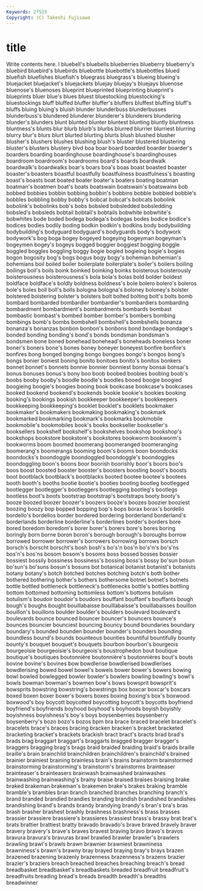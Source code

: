 ```yaml
---
Keywords: 27533 
Copyright: (C) Takeshi Fujisawa
---
```


# title

Write contents here.
l bluebell's bluebells
blueberries blueberry blueberry's bluebird bluebird's bluebirds bluebottle bluebottle's bluebottles blued
bluefish bluefishes bluefish's bluegrass bluegrass's blueing blueing's bluejacket bluejacket's bluejackets
bluejay bluejay's bluejays bluenose bluenose's bluenoses blueprint blueprinted blueprinting blueprint's
blueprints bluer blue's blues bluest bluestocking bluestocking's bluestockings bluff bluffed
bluffer bluffer's bluffers bluffest bluffing bluff's bluffs bluing bluing's bluish
blunder blunderbuss blunderbusses blunderbuss's blundered blunderer blunderer's blunderers blundering blunder's
blunders blunt blunted blunter bluntest blunting bluntly bluntness bluntness's blunts
blur blurb blurb's blurbs blurred blurrier blurriest blurring blurry blur's
blurs blurt blurted blurting blurts blush blushed blusher blusher's blushers
blushes blushing blush's bluster blustered blustering bluster's blusters blustery blvd
boa boar board boarded boarder boarder's boarders boarding boardinghouse boardinghouse's
boardinghouses boardroom boardroom's boardrooms board's boards boardwalk boardwalk's boardwalks boar's
boars boa's boas boast boasted boaster boaster's boasters boastful boastfully
boastfulness boastfulness's boasting boast's boasts boat boated boater boater's boaters
boating boatman boatman's boatmen boat's boats boatswain boatswain's boatswains bob
bobbed bobbies bobbin bobbing bobbin's bobbins bobble bobbled bobble's bobbles
bobbling bobby bobby's bobcat bobcat's bobcats bobolink bobolink's bobolinks bob's
bobs bobsled bobsledded bobsledding bobsled's bobsleds bobtail bobtail's bobtails bobwhite
bobwhite's bobwhites bode boded bodega bodega's bodegas bodes bodice bodice's
bodices bodies bodily boding bodkin bodkin's bodkins body bodybuilding bodybuilding's
bodyguard bodyguard's bodyguards body's bodywork bodywork's bog boga bogey bogeyed
bogeying bogeyman bogeyman's bogeymen bogey's bogeys bogged boggier boggiest bogging
boggle boggled boggles boggling boggy bogie bogied bogieing bogie's bogies
bogon bogosity bog's bogs bogus bogy bogy's bohemian bohemian's bohemians
boil boiled boiler boilerplate boilerplate's boiler's boilers boiling boilings boil's
boils boink boinked boinking boinks boisterous boisterously boisterousness boisterousness's bola
bola's bolas bold bolder boldest boldface boldface's boldly boldness boldness's
bole bolero bolero's boleros bole's boles boll boll's bolls bologna
bologna's boloney boloney's bolster bolstered bolstering bolster's bolsters bolt bolted
bolting bolt's bolts bomb bombard bombarded bombardier bombardier's bombardiers bombarding
bombardment bombardment's bombardments bombards bombast bombastic bombast's bombed bomber bomber's
bombers bombing bombings bomb's bombs bombshell bombshell's bombshells bonanza bonanza's
bonanzas bonbon bonbon's bonbons bond bondage bondage's bonded bonding bonding's
bond's bonds bondsman bondsman's bondsmen bone boned bonehead bonehead's boneheads
boneless boner boner's boners bone's bones boney boneyer boneyest bonfire
bonfire's bonfires bong bonged bonging bongo bongoes bongo's bongos bong's
bongs bonier boniest boning bonito bonitoes bonito's bonitos bonkers bonnet
bonnet's bonnets bonnie bonnier bonniest bonny bonsai bonsai's bonus bonuses
bonus's bony boo boob boobed boobies boobing boob's boobs booby
booby's boodle boodle's boodles booed boogie boogied boogieing boogie's boogies
booing book bookcase bookcase's bookcases booked bookend bookend's bookends bookie
bookie's bookies booking booking's bookings bookish bookkeeper bookkeeper's bookkeepers bookkeeping
bookkeeping's booklet booklet's booklets bookmaker bookmaker's bookmakers bookmaking bookmaking's bookmark
bookmarked bookmarking bookmark's bookmarks bookmobile bookmobile's bookmobiles book's books bookseller
bookseller's booksellers bookshelf bookshelf's bookshelves bookshop bookshop's bookshops bookstore bookstore's
bookstores bookworm bookworm's bookworms boom boomed boomerang boomeranged boomeranging boomerang's
boomerangs booming boom's booms boon boondocks boondocks's boondoggle boondoggled boondoggle's
boondoggles boondoggling boon's boons boor boorish boorishly boor's boors boo's
boos boost boosted booster booster's boosters boosting boost's boosts boot
bootblack bootblack's bootblacks booted bootee bootee's bootees booth booth's booths
bootie bootie's booties booting bootleg bootlegged bootlegger bootlegger's bootleggers bootlegging
bootleg's bootlegs bootless boot's boots bootstrap bootstrap's bootstraps booty booty's
booze boozed boozer boozer's boozers booze's boozes boozier booziest boozing
boozy bop bopped bopping bop's bops borax borax's bordello bordello's
bordellos border bordered bordering borderland borderland's borderlands borderline borderline's borderlines
border's borders bore bored boredom boredom's borer borer's borers bore's
bores boring boringly born borne boron boron's borough borough's boroughs
borrow borrowed borrower borrower's borrowers borrowing borrows borsch borsch's borscht
borscht's bosh bosh's bo's'n bos'n bo's'n's bo's'ns bos'n's bos'ns bosom
bosom's bosoms boss bossed bosses bossier bossiest bossily bossiness bossiness's
bossing boss's bossy bo'sun bosun bo'sun's bo'suns bosun's bosuns bot
botanical botanist botanist's botanists botany botany's botch botched botches botching
botch's both bother bothered bothering bother's bothers bothersome botnet botnet's
botnets bottle bottled bottleneck bottleneck's bottlenecks bottle's bottles bottling bottom
bottomed bottoming bottomless bottom's bottoms botulism botulism's boudoir boudoir's boudoirs
bouffant bouffant's bouffants bough bough's boughs bought bouillabaisse bouillabaisse's bouillabaisses
bouillon bouillon's bouillons boulder boulder's boulders boulevard boulevard's boulevards bounce
bounced bouncer bouncer's bouncers bounce's bounces bouncier bounciest bouncing bouncy
bound boundaries boundary boundary's bounded bounden bounder bounder's bounders bounding
boundless bound's bounds bounteous bounties bountiful bountifully bounty bounty's bouquet
bouquet's bouquets bourbon bourbon's bourgeois bourgeoisie bourgeoisie's bourgeois's boustrophedon bout
boutique boutique's boutiques boutonnière boutonnière's boutonnières bout's bouts bovine bovine's
bovines bow bowdlerise bowdlerised bowdlerises bowdlerising bowed bowel bowel's bowels
bower bower's bowers bowing bowl bowled bowlegged bowler bowler's bowlers
bowling bowling's bowl's bowls bowman bowman's bowmen bow's bows bowsprit
bowsprit's bowsprits bowstring bowstring's bowstrings box boxcar boxcar's boxcars boxed
boxen boxer boxer's boxers boxes boxing boxing's box's boxwood boxwood's
boy boycott boycotted boycotting boycott's boycotts boyfriend boyfriend's boyfriends boyhood
boyhood's boyhoods boyish boyishly boyishness boyishness's boy's boys boysenberries boysenberry
boysenberry's bozo bozo's bozos bpm bra brace braced bracelet bracelet's
bracelets brace's braces bracing bracken bracken's bracket bracketed bracketing bracket's
brackets brackish bract bract's bracts brad brad's brads brag braggart
braggart's braggarts bragged bragger bragger's braggers bragging brag's brags braid
braided braiding braid's braids braille braille's brain brainchild brainchildren brainchildren's
brainchild's brained brainier brainiest braining brainless brain's brains brainstorm brainstormed
brainstorming brainstorming's brainstorm's brainstorms brainteaser brainteaser's brainteasers brainwash brainwashed brainwashes
brainwashing brainwashing's brainy braise braised braises braising brake braked brakeman
brakeman's brakemen brake's brakes braking bramble bramble's brambles bran branch
branched branches branching branch's brand branded brandied brandies branding brandish
brandished brandishes brandishing brand's brands brandy brandying brandy's bran's bra's
bras brash brasher brashest brashly brashness brashness's brass brasses brassier
brassiere brassiere's brassieres brassiest brass's brassy brat brat's brats brattier
brattiest bratty bravado bravado's brave braved bravely braver bravery bravery's
brave's braves bravest braving bravo bravo's bravos bravura bravura's bravuras
brawl brawled brawler brawler's brawlers brawling brawl's brawls brawn brawnier
brawniest brawniness brawniness's brawn's brawny bray brayed braying bray's brays
brazen brazened brazening brazenly brazenness brazenness's brazens brazier brazier's braziers
breach breached breaches breaching breach's bread breadbasket breadbasket's breadbaskets breaded
breadfruit breadfruit's breadfruits breading bread's breads breadth breadth's breadths breadwinner
